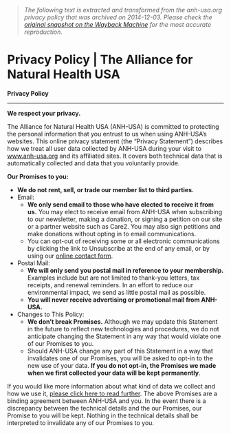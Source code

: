 > *The following text is extracted and transformed from the anh-usa.org privacy policy that was archived on 2014-12-03. Please check the [original snapshot on the Wayback Machine](https://web.archive.org/web/20141203072046id_/http%3A//www.anh-usa.org/%3Fpage_id%3D1242) for the most accurate reproduction.*

# Privacy Policy | The Alliance for Natural Health USA

**Privacy Policy**

* * *

**We respect your privacy.**

The Alliance for Natural Health USA (ANH-USA) is committed to protecting the personal information that you entrust to us when using ANH-USA’s websites. This online privacy statement (the “Privacy Statement”) describes how we treat all user data collected by ANH-USA during your visit to www.anh-usa.org and its affiliated sites. It covers both technical data that is automatically collected and data that you voluntarily provide.

**Our Promises to you:**

  * **We do not rent, sell, or trade our member list to third parties.**
  * Email: 
    * **We only send email to those who have elected to receive it from us.** You may elect to receive email from ANH-USA when subscribing to our newsletter, making a donation, or signing a petition on our site or a partner website such as Care2. You may also sign petitions and make donations without opting in to email communications.
    * You can opt-out of receiving some or all electronic communications by clicking the link to Unsubscribe at the end of any email, or by using our [online contact form](http://www.anh-usa.org/contact-anh-usa/).
  * Postal Mail: 
    * **We will only send you postal mail in reference to your membership.** Examples include but are not limited to thank-you letters, tax receipts, and renewal reminders. In an effort to reduce our environmental impact, we send as little postal mail as possible.
    * **You will never receive advertising or promotional mail from ANH-USA.**
  * Changes to This Policy: 
    * **We don’t break Promises.** Although we may update this Statement in the future to reflect new technologies and procedures, we do not anticipate changing the Statement in any way that would violate one of our Promises to you.
    * Should ANH-USA change any part of this Statement in a way that invalidates one of our Promises, you will be asked to opt-in to the new use of your data. **If you do not opt-in, the Promises we made when we first collected your data will be kept permanently**.



If you would like more information about what kind of data we collect and how we use it, [please click here to read further](http://www.anh-usa.org/privacy-details/). The above Promises are a binding agreement between ANH-USA and you. In the event there is a discrepancy between the technical details and the our Promises, our Promise to you will be kept. Nothing in the technical details shall be interpreted to invalidate any of our Promises to you.
